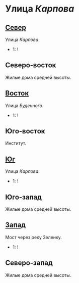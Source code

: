 # Улица *Карпова*

## [Север](./540050.md)

Улица *Карпова*.

* 1:    !

## Северо-восток

Жилые дома средней высоты.

## [Восток](./560060.md)

Улица *Буденного*.

* 1:    !

## Юго-восток

Институт.

## [Юг](./540065.md)

Улица *Карпова*.

* 1:    !

## Юго-запад

Жилые дома средней высоты.

## [Запад](./530060.md)

Мост через реку Зеленку.

* 1:    !

## Северо-запад

Жилые дома средней высоты.
